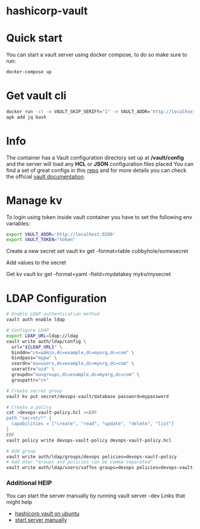 # hashicorp-vault
# Quick start
You can start a vault server using docker compose, to do so make sure to run:
```sh
docker-compose up
```

# Get vault cli
```sh
docker run -it -e VAULT_SKIP_VERIFY="1" -e VAULT_ADDR='http://localhost:8200' -e VAULT_TOKEN="token" --rm -v ${pwd}:/app -w /app --entrypoint="" vault:1.13.3 sh
apk add jq bash
```

# Info
The container has a Vault configuration directory set up at **/vault/config** and the server will load any **HCL** or **JSON** configuration files placed
You can find a set of great configs in this [repo](https://github.com/hashicorp/vault/tree/main/command/server/test-fixtures) and for more details you can check the official [vault documentation](https://www.vaultproject.io/docs/config/index.html).
# Manage kv
To login using token inside vault container you have to set the following env variables:
```sh
export VAULT_ADDR='http://localhost:8200'
export VAULT_TOKEN="token"
```

Create a new secret set
vault kv get -format=table cubbyhole/somesecret 

Add values to the secret

Get kv 
vault kv get -format=yaml -field=mydatakey mykv/mysecret

# LDAP Configuration
```sh
# Enable LDAP authentication method
vault auth enable ldap

# Configure LDAP
export LDAP_URL=ldap://ldap
vault write auth/ldap/config \
  url="${LDAP_URL}" \
  binddn="cn=admin,dc=example,dc=myorg,dc=com" \
  bindpass="mypw" \
  userdn="ou=users,dc=example,dc=myorg,dc=com" \
  userattr="uid" \
  groupdn="ou=groups,dc=example,dc=myorg,dc=com" \
  groupattr="cn"

# Create secret group
vault kv put secret/devops-vault/database password=mypassword

# Create a policy
cat >devops-vault-policy.hcl <<EOF
path "secret/*" {
  capabilities = ["create", "read", "update", "delete", "list"]
}
EOF
vault policy write devops-vault-policy devops-vault-policy.hcl

# Add group
vault write auth/ldap/groups/devops policies=devops-vault-policy
# Add User "Groups and policies can be comma separated"
vault write auth/ldap/users/saffes groups=devops policies=devops-vault-policy
```

### Additional HElP
You can start the server manually by running vault server -dev
Links that might help
* [hashicorp vault on ubuntu](https://www.digitalocean.com/community/tutorials/how-to-securely-manage-secrets-with-hashicorp-vault-on-ubuntu-20-04)
* [start server manually](https://learn.hashicorp.com/tutorials/vault/getting-started-dev-server)
